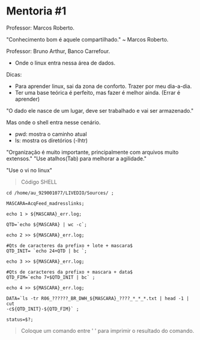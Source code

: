 # Mentoria #1

Professor: Marcos Roberto.

"Conhecimento bom é aquele compartilhado." ~ Marcos Roberto.

Professor: Bruno Arthur, Banco Carrefour.

- Onde o linux entra nessa área de dados.

Dicas: 

- Para aprender linux, sai da zona de conforto. Trazer por meu dia-a-dia.
- Ter uma base teórica é perfeito, mas fazer é melhor ainda. (Errar é aprender)

"O dado ele nasce de um lugar, deve ser trabalhado e vai ser armazenado."

Mas onde o shell entra nesse cenário.

- pwd: mostra o caminho atual
- ls: mostra os diretórios (-lhtr)

"Organização é muito importante, principalmente com arquivos muito extensos."
"Use atalhos(Tab) para melhorar a agilidade."

"Use o vi no linux"

> Código SHELL

```
cd /home/au_929001077/LIVEDIO/Sources/ ;

MASCARA=AcqFeed_madresslinks;

echo 1 > ${MASCARA}_err.log;

QTD=`echo ${MASCARA} | wc -c`;

echo 2 >> ${MASCARA}_err.log;

#Qts de caracteres da prefixo + lote + mascara$
QTD_INIT= `echo 24+QTD | bc `;

echo 3 >> ${MASCARA}_err.log;

#Qts de caracteres da prefixo + mascara + data$
QTD_FIM=`echo 7+$QTD_INIT | bc` ;

echo 4 >> ${MASCARA}_err.log;

DATA=`ls -tr R06_??????_BR_DWH_${MASCARA}_????_*_*_*.txt | head -1 | cut 
-c${QTD_INIT}-${QTD_FIM}` ;

status=$?;

```


> Coloque um comando entre ' ' para imprimir o resultado do comando.

